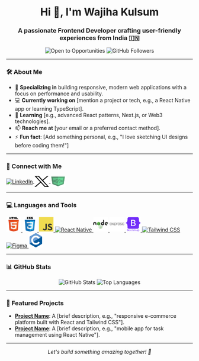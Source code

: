 <h1 align="center">Hi 👋, I'm Wajiha Kulsum</h1>
<h3 align="center">A passionate Frontend Developer crafting user-friendly experiences from India 🇮🇳</h3>

<p align="center">
  <img src="https://img.shields.io/badge/Status-Open%20to%20Opportunities-green" alt="Open to Opportunities" />
  <img src="https://img.shields.io/github/followers/your-username?label=Follow&style=social" alt="GitHub Followers" />
</p>

---

### 🛠️ About Me
- 🌟 **Specializing in** building responsive, modern web applications with a focus on performance and usability.
- 💻 **Currently working on** [mention a project or tech, e.g., a React Native app or learning TypeScript].
- 🌱 **Learning** [e.g., advanced React patterns, Next.js, or Web3 technologies].
- 📫 **Reach me at** [your email or a preferred contact method].
- ⚡ **Fun fact**: [Add something personal, e.g., "I love sketching UI designs before coding them!"]

---

### 🤝 Connect with Me
<p align="left">
  <a href="https://linkedin.com/in/wajiha-kulsum" target="_blank">
    <img align="center" src="https://raw.githubusercontent.com/rahuldkjain/github-profile-readme-generator/master/src/images/icons/Social/linked-in-alt.svg" alt="LinkedIn" height="30" width="40" />
  </a>
  <a href="https://twitter.com/your-twitter" target="_blank">
    <img align="center" src="https://raw.githubusercontent.com/devicons/devicon/master/icons/twitter/twitter-original.svg" alt="Twitter" height="30" width="40" />
  </a>
  <a href="https://your-portfolio.com" target="_blank">
    <img align="center" src="https://raw.githubusercontent.com/devicons/devicon/master/icons/devicon/devicon-original.svg" alt="Portfolio" height="30" width="40" />
  </a>
</p>

---

### 💻 Languages and Tools
<p align="left">
  <a href="https://www.w3.org/html/" target="_blank" rel="noreferrer">
    <img src="https://raw.githubusercontent.com/devicons/devicon/master/icons/html5/html5-original-wordmark.svg" alt="HTML5" width="40" height="40" title="HTML5"/>
  </a>
  <a href="https://www.w3schools.com/css/" target="_blank" rel="noreferrer">
    <img src="https://raw.githubusercontent.com/devicons/devicon/master/icons/css3/css3-original-wordmark.svg" alt="CSS3" width="40" height="40" title="CSS3"/>
  </a>
  <a href="https://developer.mozilla.org/en-US/docs/Web/JavaScript" target="_blank" rel="noreferrer">
    <img src="https://raw.githubusercontent.com/devicons/devicon/master/icons/javascript/javascript-original.svg" alt="JavaScript" width="40" height="40" title="JavaScript"/>
  </a>
  <a href="https://reactnative.dev/" target="_blank" rel="noreferrer">
    <img src="https://reactnative.dev/img/header_logo.svg" alt="React Native" width="40" height="40" title="React Native"/>
  </a>
  <a href="https://nodejs.org" target="_blank" rel="noreferrer">
    <img src="https://raw.githubusercontent.com/devicons/devicon/master/icons/nodejs/nodejs-original-wordmark.svg" alt="Node.js" width="40" height="40" title="Node.js"/>
  </a>
  <a href="https://expressjs.com" target="_blank" rel="noreferrer">
    <img src="https://raw.githubusercontent.com/devicons/devicon/master/icons/express/express-original-wordmark.svg" alt="Express" width="40" height="40" title="Express"/>
  </a>
  <a href="https://getbootstrap.com" target="_blank" rel="noreferrer">
    <img src="https://raw.githubusercontent.com/devicons/devicon/master/icons/bootstrap/bootstrap-plain-wordmark.svg" alt="Bootstrap" width="40" height="40" title="Bootstrap"/>
  </a>
  <a href="https://tailwindcss.com/" target="_blank" rel="noreferrer">
    <img src="https://www.vectorlogo.zone/logos/tailwindcss/tailwindcss-icon.svg" alt="Tailwind CSS" width="40" height="40" title="Tailwind CSS"/>
  </a>
  <a href="https://www.figma.com/" target="_blank" rel="noreferrer">
    <img src="https://www.vectorlogo.zone/logos/figma/figma-icon.svg" alt="Figma" width="40" height="40" title="Figma"/>
  </a>
  <a href="https://www.cprogramming.com/" target="_blank" rel="noreferrer">
    <img src="https://raw.githubusercontent.com/devicons/devicon/master/icons/c/c-original.svg" alt="C" width="40" height="40" title="C"/>
  </a>
</p>

---

### 📊 GitHub Stats
<p align="center">
  <img src="https://github-readme-stats.vercel.app/api?username=your-username&show_icons=true&theme=radical" alt="GitHub Stats" />
  <img src="https://github-readme-stats.vercel.app/api/top-langs/?username=your-username&layout=compact&theme=radical" alt="Top Languages" />
</p>

---

### 🚀 Featured Projects
- **[Project Name](https://github.com/your-username/project-repo)**: A [brief description, e.g., "responsive e-commerce platform built with React and Tailwind CSS"].  
- **[Project Name](https://github.com/your-username/project-repo)**: A [brief description, e.g., "mobile app for task management using React Native"].  

---

<p align="center">
  <i>Let's build something amazing together! 🚀</i>
</p>
